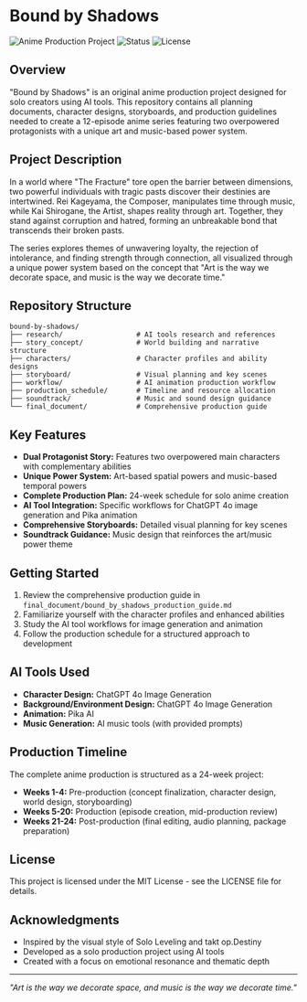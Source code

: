 # Bound by Shadows

![Anime Production Project](https://img.shields.io/badge/Anime-Production-red)
![Status](https://img.shields.io/badge/Status-Pre--Production-blue)
![License](https://img.shields.io/badge/License-MIT-green)

## Overview

"Bound by Shadows" is an original anime production project designed for solo creators using AI tools. This repository contains all planning documents, character designs, storyboards, and production guidelines needed to create a 12-episode anime series featuring two overpowered protagonists with a unique art and music-based power system.

## Project Description

In a world where "The Fracture" tore open the barrier between dimensions, two powerful individuals with tragic pasts discover their destinies are intertwined. Rei Kageyama, the Composer, manipulates time through music, while Kai Shirogane, the Artist, shapes reality through art. Together, they stand against corruption and hatred, forming an unbreakable bond that transcends their broken pasts.

The series explores themes of unwavering loyalty, the rejection of intolerance, and finding strength through connection, all visualized through a unique power system based on the concept that "Art is the way we decorate space, and music is the way we decorate time."

## Repository Structure

```
bound-by-shadows/
├── research/                  # AI tools research and references
├── story_concept/             # World building and narrative structure
├── characters/                # Character profiles and ability designs
├── storyboard/                # Visual planning and key scenes
├── workflow/                  # AI animation production workflow
├── production_schedule/       # Timeline and resource allocation
├── soundtrack/                # Music and sound design guidance
└── final_document/            # Comprehensive production guide
```

## Key Features

- **Dual Protagonist Story:** Features two overpowered main characters with complementary abilities
- **Unique Power System:** Art-based spatial powers and music-based temporal powers
- **Complete Production Plan:** 24-week schedule for solo anime creation
- **AI Tool Integration:** Specific workflows for ChatGPT 4o image generation and Pika animation
- **Comprehensive Storyboards:** Detailed visual planning for key scenes
- **Soundtrack Guidance:** Music design that reinforces the art/music power theme

## Getting Started

1. Review the comprehensive production guide in `final_document/bound_by_shadows_production_guide.md`
2. Familiarize yourself with the character profiles and enhanced abilities
3. Study the AI tool workflows for image generation and animation
4. Follow the production schedule for a structured approach to development

## AI Tools Used

- **Character Design:** ChatGPT 4o Image Generation
- **Background/Environment Design:** ChatGPT 4o Image Generation
- **Animation:** Pika AI
- **Music Generation:** AI music tools (with provided prompts)

## Production Timeline

The complete anime production is structured as a 24-week project:
- **Weeks 1-4:** Pre-production (concept finalization, character design, world design, storyboarding)
- **Weeks 5-20:** Production (episode creation, mid-production review)
- **Weeks 21-24:** Post-production (final editing, audio planning, package preparation)

## License

This project is licensed under the MIT License - see the LICENSE file for details.

## Acknowledgments

- Inspired by the visual style of Solo Leveling and takt op.Destiny
- Developed as a solo production project using AI tools
- Created with a focus on emotional resonance and thematic depth

---

*"Art is the way we decorate space, and music is the way we decorate time."*
